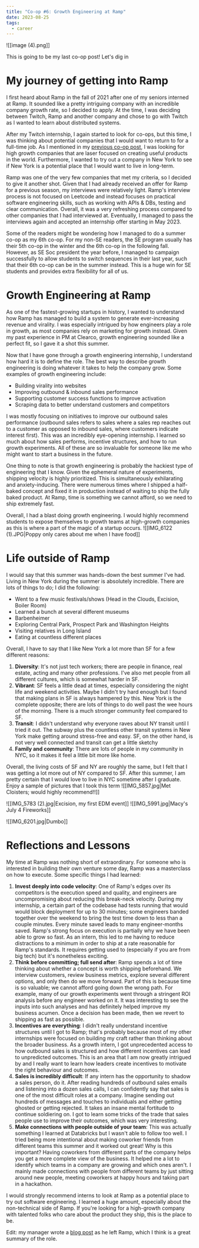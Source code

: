 ```yaml
---
title: "Co-op #6: Growth Engineering at Ramp"
date: 2023-08-25
tags:
  - career
---
```

![[image (4).png]]

This is going to be my last co-op post! Let's dig in

# My journey of getting into Ramp

I first heard about Ramp in the fall of 2021 after one of my seniors interned at Ramp. It sounded like a pretty intriguing company with an incredible company growth rate, so I decided to apply. At the time, I was deciding between Twitch, Ramp and another company and chose to go with Twitch as I wanted to learn about distributed systems.

After my Twitch internship, I again started to look for co-ops, but this time, I was thinking about potential companies that I would want to return to for a full-time job. As I mentioned in my [previous co-op post](co-op-5-backend-engineering-at-databricks.md), I was looking for high growth companies that are laser focused on creating useful products in the world. Furthermore, I wanted to try out a company in New York to see if New York is a potential place that I would want to live in long-term.

Ramp was one of the very few companies that met my criteria, so I decided to give it another shot. Given that I had already received an offer for Ramp for a previous season, my interviews were relatively light. Ramp's interview process is not focused on Leetcode and instead focuses on practical software engineering skills, such as working with APIs & DBs, testing and clear communication. Overall, it was a very refreshing process compared to other companies that I had interviewed at. Eventually, I managed to pass the interviews again and accepted an internship offer starting in May 2023.

Some of the readers might be wondering how I managed to do a summer co-op as my 6th co-op. For my non-SE readers, the SE program usually has their 5th co-op in the winter and the 6th co-op in the following fall. However, as SE Soc president the year before, I managed to campaign successfully to allow students to switch sequences in their last year, such that their 6th co-op can be in the summer instead. This is a huge win for SE students and provides extra flexibility for all of us.

# Growth Engineering at Ramp

As one of the fastest-growing startups in history, I wanted to understand how Ramp has managed to build a system to generate ever-increasing revenue and virality. I was especially intrigued by how engineers play a role in growth, as most companies rely on marketing for growth instead. Given my past experience in PM at Clearco, growth engineering sounded like a perfect fit, so I gave it a shot this summer.

Now that I have gone through a growth engineering internship, I understand how hard it is to define the role. The best way to describe growth engineering is doing whatever it takes to help the company grow. Some examples of growth engineering include:

* Building virality into websites
* Improving outbound & inbound sales performance
* Supporting customer success functions to improve activation
* Scraping data to better understand customers and competitors

I was mostly focusing on initiatives to improve our outbound sales performance (outbound sales refers to sales where a sales rep reaches out to a customer as opposed to inbound sales, where customers indicate interest first). This was an incredibly eye-opening internship. I learned so much about how sales performs, incentive structures, and how to run growth experiments. All of these are so invaluable for someone like me who might want to start a business in the future.

One thing to note is that growth engineering is probably the hackiest type of engineering that I know. Given the ephemeral nature of experiments, shipping velocity is highly prioritized. This is simultaneously exhilarating and anxiety-inducing. There were numerous times where I shipped a half-baked concept and fixed it in production instead of waiting to ship the fully baked product. At Ramp, time is something we cannot afford, so we need to ship extremely fast.

Overall, I had a blast doing growth engineering. I would highly recommend students to expose themselves to growth teams at high-growth companies as this is where a part of the magic of a startup occurs.
![[IMG_6122 (1).JPG|Poppy only cares about me when I have food]]

# Life outside of Ramp

I would say that this summer was hands-down the best summer I've had. Living in New York during the summer is absolutely incredible. There are lots of things to do; I did the following:

* Went to a few music festivals/shows (Head in the Clouds, Excision, Boiler Room)
* Learned a bunch at several different museums
* Barbenheimer
* Exploring Central Park, Prospect Park and Washington Heights
* Visiting relatives in Long Island
* Eating at countless different places

Overall, I have to say that I like New York a lot more than SF for a few different reasons:

1. **Diversity**: It's not just tech workers; there are people in finance, real estate, acting and many other professions. I've also met people from all different cultures, which is somewhat harder in SF.
2. **Vibrant**: SF feels a little dead at times, especially considering the night life and weekend activities. Maybe I didn't try hard enough but I found that making plans in SF is always hampered by this. New York is the complete opposite; there are lots of things to do well past the wee hours of the morning. There is a much stronger community feel compared to SF.
3. **Transit**: I didn't understand why everyone raves about NY transit until I tried it out. The subway plus the countless other transit systems in New York make getting around stress-free and easy. SF, on the other hand, is not very well connected and transit can get a little sketchy
4. **Family and community**: There are lots of people in my community in NYC, so it makes it feel a little bit more like home.

Overall, the living costs of SF and NY are roughly the same, but I felt that I was getting a lot more out of NY compared to SF. After this summer, I am pretty certain that I would love to live in NYC sometime after I graduate. Enjoy a sample of pictures that I took this term
![[IMG_5857.jpg|Met Cloisters; would highly recommend!!]]

![[IMG_5783 (2).jpg|Excision, my first EDM event]]
![[IMG_5991.jpg|Macy's July 4 Fireworks]]

![[IMG_6201.jpg|Dumbo]]
# Reflections and Lessons

My time at Ramp was nothing short of extraordinary. For someone who is interested in building their own venture some day, Ramp was a masterclass on how to execute. Some specific things I had learned:

1. **Invest deeply into code velocity**: One of Ramp's edges over its competitors is the execution speed and quality, and engineers are uncompromising about reducing this break-neck velocity. During my internship, a certain part of the codebase had tests running that would would block deployment for up to 30 minutes; some engineers banded together over the weekend to bring the test time down to less than a couple minutes. Every minute saved leads to many engineer-months saved. Ramp's strong focus on execution is partially why we have been able to grow so fast. As an intern, this led to me having to reduce distractions to a minimum in order to ship at a rate reasonable for Ramp's standards. It requires getting used to (especially if you are from big tech) but it's nonetheless exciting.
2. **Think before committing; full send after**: Ramp spends a lot of time thinking about whether a concept is worth shipping beforehand. We interview customers, review business metrics, explore several different options, and only then do we move forward. Part of this is because time is so valuable; we cannot afford going down the wrong path. For example, many of our growth experiments went through a stringent ROI analysis before any engineer worked on it. It was interesting to see the inputs into such analyses and has definitely helped improve my business acumen. Once a decision has been made, then we revert to shipping as fast as possible.
3. **Incentives are everything**: I didn't really understand incentive structures until I got to Ramp; that's probably because most of my other internships were focused on building my craft rather than thinking about the broader business. As a growth intern, I got unprecedented access to how outbound sales is structured and how different incentives can lead to unpredicted outcomes. This is an area that I am now greatly intrigued by and I really want to learn how leaders create incentives to motivate the right behaviour and outcomes.
4. **Sales is incredibly difficult**: If any intern has the opportunity to shadow a sales person, do it. After reading hundreds of outbound sales emails and listening into a dozen sales calls, I can confidently say that sales is one of the most difficult roles at a company. Imagine sending out hundreds of messages and touches to individuals and either getting ghosted or getting rejected. It takes an insane mental fortitude to continue soldiering on. I got to learn some tricks of the trade that sales people use to improve their outcomes, which was very interesting.
5. **Make connections with people outside of your team**: This was actually something I learned at Databricks but I wasn't able to follow too well. I tried being more intentional about making coworker friends from different teams this summer and it worked out great! Why is this important? Having coworkers from different parts of the company helps you get a more complete view of the business. It helped me a lot to identify which teams in a company are growing and which ones aren't. I mainly made connections with people from different teams by just sitting around new people, meeting coworkers at happy hours and taking part in a hackathon.

I would strongly recommend interns to look at Ramp as a potential place to try out software engineering. I learned a huge amount, especially about the non-technical side of Ramp. If you're looking for a high-growth company with talented folks who care about the product they ship, this is the place to be.

Edit: my manager wrote a [blog post](https://engineering.ramp.com/growth-principles) as he left Ramp, which I think is a great summary of the role.

